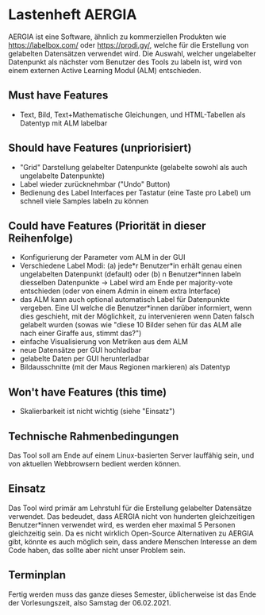 # Lastenheft AERGIA


AERGIA ist eine Software, ähnlich zu kommerziellen Produkten wie https://labelbox.com/ oder https://prodi.gy/, welche für die Erstellung von gelabelten Datensätzen verwendet wird. Die Auswahl, welcher ungelabelter Datenpunkt als nächster vom Benutzer des Tools zu labeln ist, wird von einem externen Active Learning Modul (ALM) entschieden.

## Must have Features
- Text, Bild, Text+Mathematische Gleichungen, und HTML-Tabellen als Datentyp mit ALM labelbar
## Should have Features (unpriorisiert)
- "Grid" Darstellung gelabelter Datenpunkte (gelabelte sowohl als auch ungelabelte Datenpunkte)
- Label wieder zurücknehmbar ("Undo" Button)
- Bedienung des Label Interfaces per Tastatur (eine Taste pro Label) um schnell viele Samples labeln zu können
## Could have Features (Priorität in dieser Reihenfolge)
- Konfigurierung der Parameter vom ALM in der GUI
- Verschiedene Label Modi: 
        (a) jede\*r Benutzer\*in erhält genau einen ungelabelten Datenpunkt (default) oder
        (b) n Benutzer\*innen labeln diesselben Datenpunkte -> Label wird am Ende per majority-vote entschieden (oder von einem Admin in einem extra Interface)
- das ALM kann auch optional automatisch Label für Datenpunkte vergeben. Eine UI welche die Benutzer\*innen darüber informiert, wenn dies geschieht, mit der Möglichkeit, zu intervenieren wenn Daten falsch gelabelt wurden (sowas wie "diese 10 Bilder sehen für das ALM alle nach einer Giraffe aus, stimmt das?")
- einfache Visualisierung von Metriken aus dem ALM
- neue Datensätze per GUI hochladbar
- gelabelte Daten per GUI herunterladbar
- Bildausschnitte (mit der Maus Regionen markieren) als Datentyp
## Won't have Features (this time)
- Skalierbarkeit ist nicht wichtig (siehe "Einsatz")

## Technische Rahmenbedingungen
Das Tool soll am Ende auf einem Linux-basierten Server lauffähig sein, und von aktuellen Webbrowsern bedient werden können.

## Einsatz
Das Tool wird primär am Lehrstuhl für die Erstellung gelabelter Datensätze verwendet. Das bedeudet, dass AERGIA nicht von hunderten gleichzeitigen Benutzer\*innen verwendet wird, es werden eher maximal 5 Personen gleichzeitig sein.
Da es nicht wirklich Open-Source Alternativen zu AERGIA gibt, könnte es auch möglich sein, dass andere Menschen Interesse an dem Code haben, das sollte aber nicht unser Problem sein.

## Terminplan
Fertig werden muss das ganze dieses Semester, üblicherweise ist das Ende der Vorlesungszeit, also Samstag der 06.02.2021.